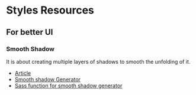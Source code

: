 # Styles Resources

## For better UI

### Smooth Shadow

It is about creating multiple layers of shadows to smooth the unfolding of it.

* [Article](https://tobiasahlin.com/blog/layered-smooth-box-shadows/)
* [Smooth shadow Generator](https://brumm.af/shadows)
* [Sass function for smooth shadow generator](https://gist.github.com/Rosendito/af6ed84cd6f9bba5bd93ee364a17f8bf)